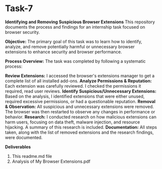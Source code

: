 # Task-7
**Identifying and Removing Suspicious Browser Extensions**
This repository documents the process and findings for an internship task focused on browser security.

**Objective:**
The primary goal of this task was to learn how to identify, analyze, and remove potentially harmful or unnecessary browser extensions to enhance security and browser performance.

**Process Overview:**
The task was completed by following a systematic process:

**Review Extensions:** I accessed the browser's extensions manager to get a complete list of all installed add-ons.
**Analyze Permissions & Reputation:** Each extension was carefully reviewed. I checked the permissions it required, read user reviews.
**Identify Suspicious/Unnecessary Extensions:** Based on the analysis, I identified extensions that were either unused, required excessive permissions, or had a questionable reputation.
**Removal & Observation:** All suspicious and unnecessary extensions were removed. The browser was then restarted to observe any changes in performance or behavior.
**Research:** I conducted research on how malicious extensions can harm users, focusing on data theft, malware injection, and resource hijacking. A summary of this research is included.
**Documentation:** All steps taken, along with the list of removed extensions and the research findings, were documented.

**Deliverables**
1. This readme.md file
2. Analysis of My Browser Extensions.pdf
